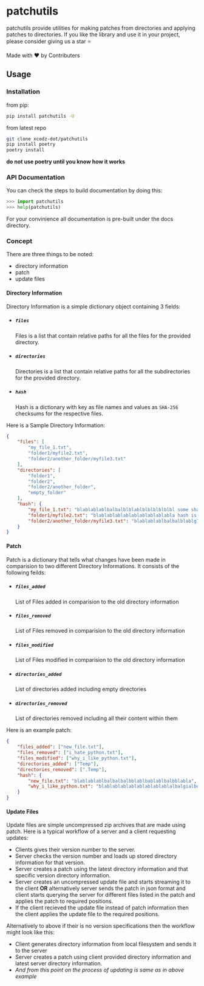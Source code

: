# patchutils

patchutils provide utilities for making patches from directories and applying patches to directories.
If you like the library and use it in your project, please consider giving us a star :star:

Made with :heart: by Contributers

## Usage

### Installation

from pip:

```bash
pip install patchutils -U
```

from latest repo

```bash
git clone xcodz-dot/patchutils
pip install poetry
poetry install
```

**do not use poetry until you know how it works**


### API Documentation
You can check the steps to build documentation by doing this:

```python
>>> import patchutils
>>> help(patchutils)
```

For your convinience all documentation is pre-built under the docs directory.

### Concept

There are three things to be noted:
* directory information
* patch
* update files

#### Directory Information

Directory Information is a simple dictionary object containing 3 fields:

* ##### `files`
  Files is a list that contain relative paths for all the files for the
  provided directory.

* ##### `directories`
  Directories is a list that contain relative paths for all the subdirectories
  for the provided directory.

* ##### `hash`
  Hash is a dictionary with key as file names and values as `SHA-256` checksums
  for the respective files.

Here is a Sample Directory Information:
```json
{
    "files": [
        "my_file_1.txt",
        "folder1/myfile2.txt",
        "folder2/another_folder/myfile3.txt"
    ],
    "directories": [
        "folder1",
        "folder2",
        "folder2/another_folder",
        "empty_folder"
    ],
    "hash": {
        "my_file_1.txt": "blablablablbalbalblblablblblblblblbl some sha hash blahblabla",
        "folder1/myfile2.txt": "blablablablablablablablablabla hash is in a hexdigest format",
        "folder2/another_folder/myfile3.txt": "blablablablbalbalblablg7ty913griubkeda"
    }
}
```

#### Patch

Patch is a dictionary that tells what changes have been made in comparision
to two different Directory Informations. It consists of the following feilds:

* ##### `files_added`
  List of Files added in comparision to the old directory information

* ##### `files_removed`
  List of Files removed in comparision to the old directory information

* ##### `files_modified`
  List of Files modified in comparision to the old directory information

* ##### `directories_added`
  List of directories added including empty directories

* ##### `directories_removed`
  List of directories removed including all their content within them

Here is an example patch:

```json
{
    "files_added": ["new_file.txt"],
    "files_removed": ["i_hate_python.txt"],
    "files_modified": ["why_i_like_python.txt"],
    "directories_added": ["Temp"],
    "directories_removed": [".Temp"],
    "hash": {
        "new_file.txt": "blablablablbalbalbalbblablbablablbalbblabla",
        "why_i_like_python.txt": "blablablablablablablablablalbalgialbdblablbla"
    }
}
```

#### Update Files

Update files are simple uncompressed zip archives that are made using
patch. Here is a typical workflow of a server and a client requesting
updates:

* Clients gives their version number to the server.
* Server checks the version number and loads up stored directory information for that version.
* Server creates a patch using the latest directory information and that specific version directory
  information.
* Server creates an uncompressed update file and starts streaming it to the client **OR** alternatively
  server sends the patch in json format and client starts querying the server for different files listed
  in the patch and applies the patch to required positions.
* If the client recieved the update file instead of patch information then the client applies the update
  file to the required positions.

Alternatively to above if their is no version specifications then the workflow might
look like this:

* Client generates directory information from local filesystem and sends it to the server
* Server creates a patch using client provided directory information and latest server
  directory information.
* *And from this point on the process of updating is same as in above example*
